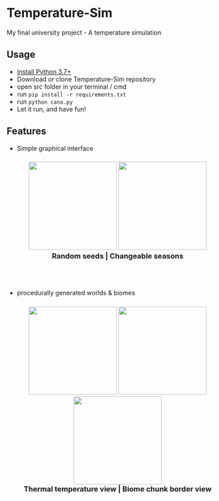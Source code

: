 # Temperature-Sim
My final university project - A temperature simulation

## Usage

- [Install Python 3.7+](https://www.python.org/downloads/)
- Download or clone Temperature-Sim repository 
- open src folder in your terminal / cmd
- run `pip install -r requirements.txt`
- run `python cano.py`
- Let it run, and have fun!

## Features

- Simple graphical interface
<h3 align="center">
  <img src="https://imgur.com/Ghnd707.png alt="image" style="height: 200px""></img>
  <img src="https://imgur.com/nktxxmC.png alt="image" style="height: 200px"></img>
  <br>
  Random seeds | Changeable seasons
</h3>

<br><br>

- procedurally generated worlds & biomes
<h3 align="center">
  <img src="https://imgur.com/JtaglHW.png alt="source" style="height: 200px""></img>
  <img src="https://imgur.com/B3lKsCj.png alt="heat view" style="height: 200px"></img>
  <img src="https://imgur.com/yuEvv7L.png alt="chunk view" style="height: 200px"></img>
  <br>
  Thermal temperature view | Biome chunk border view
</h3>
